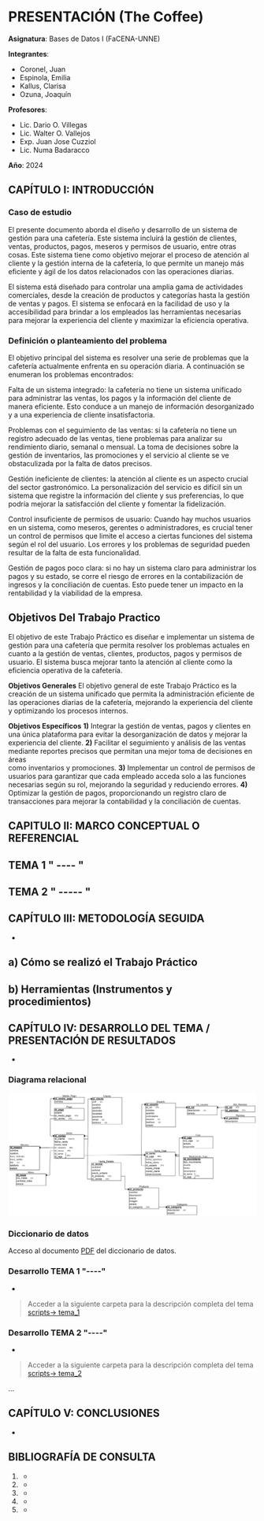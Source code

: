 # PRESENTACIÓN (The Coffee)

**Asignatura**: Bases de Datos I (FaCENA-UNNE)

**Integrantes**:
 - Coronel, Juan
 - Espinola, Emilia
 - Kallus, Clarisa
 - Ozuna, Joaquín

**Profesores**:
 - Lic. Dario O. Villegas
 - Lic. Walter O. Vallejos
 - Exp. Juan Jose Cuzziol
 - Lic. Numa Badaracco

**Año**: 2024

## CAPÍTULO I: INTRODUCCIÓN

### Caso de estudio

El presente documento aborda el diseño y desarrollo de un sistema de gestión para una cafetería. Este sistema incluirá la gestión de clientes, ventas, productos, pagos, meseros y permisos de usuario, entre otras cosas. Este sistema tiene como objetivo mejorar el proceso de atención al cliente y la gestión interna de la cafetería, lo que permite un manejo más eficiente y ágil de los datos relacionados con las operaciones diarias.

El sistema está diseñado para controlar una amplia gama de actividades comerciales, desde la creación de productos y categorías hasta la gestión de ventas y pagos. El sistema se enfocará en la facilidad de uso y la accesibilidad para brindar a los empleados las herramientas necesarias para mejorar la experiencia del cliente y maximizar la eficiencia operativa.

### Definición o planteamiento del problema

El objetivo principal del sistema es resolver una serie de problemas que la cafetería actualmente enfrenta en su operación diaria. A continuación se enumeran los problemas encontrados:

Falta de un sistema integrado: la cafetería no tiene un sistema unificado para administrar las ventas, los pagos y la información del cliente de manera eficiente. Esto conduce a un manejo de información desorganizado y a una experiencia de cliente insatisfactoria.

Problemas con el seguimiento de las ventas: si la cafetería no tiene un registro adecuado de las ventas, tiene problemas para analizar su rendimiento diario, semanal o mensual. La toma de decisiones sobre la gestión de inventarios, las promociones y el servicio al cliente se ve obstaculizada por la falta de datos precisos.

Gestión ineficiente de clientes: la atención al cliente es un aspecto crucial del sector gastronómico. La personalización del servicio es difícil sin un sistema que registre la información del cliente y sus preferencias, lo que podría mejorar la satisfacción del cliente y fomentar la fidelización.

Control insuficiente de permisos de usuario: Cuando hay muchos usuarios en un sistema, como meseros, gerentes o administradores, es crucial tener un control de permisos que limite el acceso a ciertas funciones del sistema según el rol del usuario. Los errores y los problemas de seguridad pueden resultar de la falta de esta funcionalidad.

Gestión de pagos poco clara: si no hay un sistema claro para administrar los pagos y su estado, se corre el riesgo de errores en la contabilización de ingresos y la conciliación de cuentas. Esto puede tener un impacto en la rentabilidad y la viabilidad de la empresa.

## Objetivos Del Trabajo Practico ##

El objetivo de este Trabajo Práctico es diseñar e implementar un sistema de gestión para una cafetería que permita resolver los problemas actuales en cuanto a la gestión de ventas, clientes, productos, pagos y permisos de usuario. El sistema busca mejorar tanto la atención al cliente como la eficiencia operativa de la cafetería.

**Objetivos Generales**
El objetivo general de este Trabajo Práctico es la creación de un sistema unificado que permita la administración eficiente de las operaciones diarias de la cafetería, mejorando la experiencia del cliente y optimizando los procesos internos.

**Objetivos Específicos**
 **1)** Integrar la gestión de ventas, pagos y clientes en una única plataforma para evitar la desorganización de datos y mejorar la    
   experiencia del cliente.
 **2)** Facilitar el seguimiento y análisis de las ventas mediante reportes precisos que permitan una mejor toma de decisiones en áreas  
   como inventarios y promociones.
 **3)** Implementar un control de permisos de usuarios para garantizar que cada empleado acceda solo a las funciones necesarias según su 
   rol, mejorando la seguridad y reduciendo errores.
 **4)** Optimizar la gestión de pagos, proporcionando un registro claro de transacciones para mejorar la contabilidad y la conciliación 
   de cuentas.

## CAPITULO II: MARCO CONCEPTUAL O REFERENCIAL

**TEMA 1 " ---- "** 
-


**TEMA 2 " ----- "** 
-

## CAPÍTULO III: METODOLOGÍA SEGUIDA 

-

 **a) Cómo se realizó el Trabajo Práctico**
-

 **b) Herramientas (Instrumentos y procedimientos)**
-


## CAPÍTULO IV: DESARROLLO DEL TEMA / PRESENTACIÓN DE RESULTADOS 

-
### Diagrama relacional
![diagrama_relacional](https://github.com/yoaoz/The-Coffee/blob/main/doc/modelo_relacional.png)

### Diccionario de datos

Acceso al documento [PDF](doc/Diccionario_de_Datos.pdf) del diccionario de datos.


### Desarrollo TEMA 1 "----"

-

> Acceder a la siguiente carpeta para la descripción completa del tema [scripts-> tema_1](script/tema01_nombre_tema)

### Desarrollo TEMA 2 "----"

-

> Acceder a la siguiente carpeta para la descripción completa del tema [scripts-> tema_2](script/tema02_nombre_tema)

... 


## CAPÍTULO V: CONCLUSIONES

-



## BIBLIOGRAFÍA DE CONSULTA

 1. -
 2. -
 3. -
 4. -
 5. -

